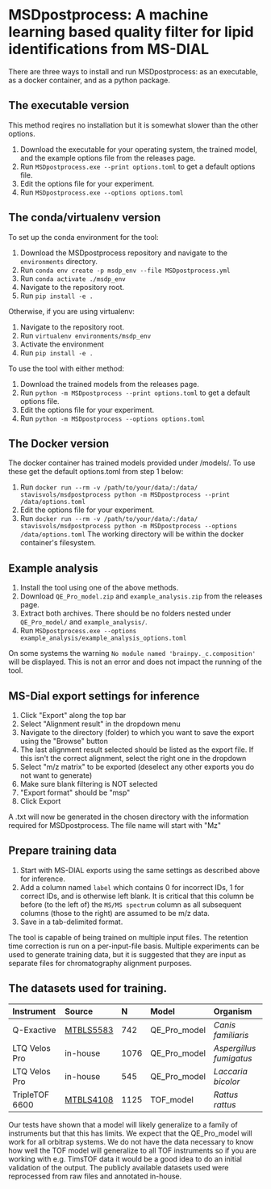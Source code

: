 # MSDpostprocess: A machine learning based quality filter for lipid identifications from MS-DIAL
There are three ways to install and run MSDpostprocess: as an executable, as a docker container, and as a python package.

## The executable version
This method reqires no installation but it is somewhat slower than the other options.
1. Download the executable for your operating system, the trained model, and the example options file from the releases page.
2. Run `MSDpostprocess.exe --print options.toml` to get a default options file.
3. Edit the options file for your experiment.
4. Run `MSDpostprocess.exe --options options.toml`

## The conda/virtualenv version
To set up the conda environment for the tool:
1. Download the MSDpostprocess repository and navigate to the `environments` directory.
2. Run `conda env create -p msdp_env --file MSDpostprocess.yml`
3. Run `conda activate ./msdp_env`
4. Navigate to the repository root.
5. Run `pip install -e .`

Otherwise, if you are using virtualenv:
1. Navigate to the repository root.
2. Run `virtualenv environments/msdp_env`
3. Activate the environment
4. Run `pip install -e .`

To use the tool with either method:
1. Download the trained models from the releases page.
2. Run `python -m MSDpostprocess --print options.toml` to get a default options file.
3. Edit the options file for your experiment.
4. Run `python -m MSDpostprocess --options options.toml`

## The Docker version
The docker container has trained models provided under /models/. To use these get the default options.toml from step 1 below:
1. Run `docker run --rm -v /path/to/your/data/:/data/ stavisvols/msdpostprocess python -m MSDpostprocess --print /data/options.toml`
2. Edit the options file for your experiment.
3. Run `docker run --rm -v /path/to/your/data/:/data/ stavisvols/msdpostprocess python -m MSDpostprocess --options /data/options.toml`
The working directory will be within the docker container's filesystem.

## Example analysis
1. Install the tool using one of the above methods.
2. Download `QE_Pro_model.zip` and `example_analysis.zip` from the releases page.
3. Extract both archives. There should be no folders nested under `QE_Pro_model/` and `example_analysis/`.
4. Run `MSDpostprocess.exe --options example_analysis/example_analysis_options.toml`

On some systems the warning `No module named 'brainpy._c.composition'` will be displayed. This is not an error and does not impact the running of the tool.

## MS-Dial export settings for inference
1. Click "Export" along the top bar
2. Select "Alignment result" in the dropdown menu
3. Navigate to the directory (folder) to which you want to save the export using the "Browse" button
4. The last alignment result selected should be listed as the export file. If this isn't the correct alignment, select the right one in the dropdown
5. Select "m/z matrix" to be exported (deselect any other exports you do not want to generate)
6. Make sure blank filtering is NOT selected
7. "Export format" should be "msp"
8. Click Export

A .txt will now be generated in the chosen directory with the information required for MSDpostprocess. The file name will start with "Mz"

## Prepare training data
1. Start with MS-DIAL exports using the same settings as described above for inference. 
2. Add a column named `label` which contains 0 for incorrect IDs, 1 for correct IDs, and is otherwise left blank. It is critical that this column be before (to the left of) the `MS/MS spectrum` column as all subsequent columns (those to the right) are assumed to be m/z data. 
3. Save in a tab-delimited format.

The tool is capable of being trained on multiple input files. The retention time correction is run on a per-input-file basis. Multiple experiments can be used to generate training data, but it is suggested that they are input as separate files for chromatography alignment purposes. 

## The datasets used for training.
| Instrument | Source | N  | Model | Organism |
| :--------- | :----- | :- | :---- | :------- |
| Q-Exactive | [MTBLS5583](https://www.ebi.ac.uk/metabolights/editor/MTBLS5583/descriptors) | 742 | QE_Pro_model | *Canis familiaris* |
| LTQ Velos Pro | in-house | 1076 | QE_Pro_model | *Aspergillus fumigatus* |
| LTQ Velos Pro | in-house | 545 | QE_Pro_model | *Laccaria bicolor* |
| TripleTOF 6600 | [MTBLS4108](https://www.ebi.ac.uk/metabolights/editor/MTBLS4108/descriptors) | 1125 | TOF_model | *Rattus rattus* |

Our tests have shown that a model will likely generalize to a family of instruments but that this has limits. We expect that the QE_Pro_model will work for all orbitrap systems. We do not have the data necessary to know how well the TOF model will generalize to all TOF instruments so if you are working with e.g. TimsTOF data it would be a good idea to do an initial validation of the output. The publicly available datasets used were reprocessed from raw files and annotated in-house.
